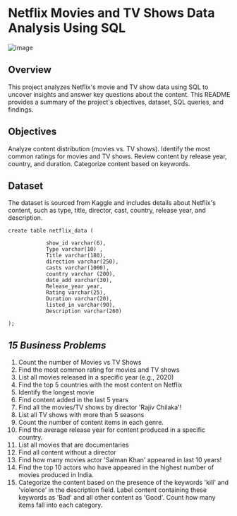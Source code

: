 # Netflix Movies and TV Shows Data Analysis Using SQL
![image](https://github.com/user-attachments/assets/2b6a4fb6-3a7f-4033-abe8-e8dc1ba54a16)



## Overview
This project analyzes Netflix's movie and TV show data using SQL to uncover insights and answer key questions about the content. 
This README provides a summary of the project's objectives, dataset, SQL queries, and findings.

## Objectives
Analyze content distribution (movies vs. TV shows).
Identify the most common ratings for movies and TV shows.
Review content by release year, country, and duration.
Categorize content based on keywords.

## Dataset
The dataset is sourced from Kaggle and includes details about Netflix's content, such as type, title, director, cast, country, release year, and description.

```
create table netflix_data (
 
            show_id varchar(6),
            Type varchar(10) ,
            Title varchar(180),
            direction varchar(250),
            casts varchar(1000),
            country varchar (200),
            date_add varchar(30),
            Release_year year,
            Rating varchar(25),
            Duration varchar(20),
            listed_in varchar(90),
            Description varchar(260)
  
);
```
## *****15 Business Problems*****
1. Count the number of Movies vs TV Shows
2. Find the most common rating for movies and TV shows
3. List all movies released in a specific year (e.g., 2020)
4. Find the top 5 countries with the most content on Netflix
5. Identify the longest movie
6. Find content added in the last 5 years
7. Find all the movies/TV shows by director 'Rajiv Chilaka'!
8. List all TV shows with more than 5 seasons
9. Count the number of content items in each genre.
10. Find the average release year for content produced in a specific country.
11. List all movies that are documentaries
12. Find all content without a director
13. Find how many movies actor 'Salman Khan' appeared in last 10 years!
14. Find the top 10 actors who have appeared in the highest number of movies produced in India.
15. Categorize the content based on the presence of the keywords 'kill' and 'violence' in the description field. Label content containing these keywords as 'Bad' and all other content as 'Good'. Count how many items fall into each category.



